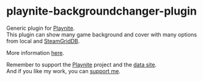 # playnite-backgroundchanger-plugin
Generic plugin for [Playnite](https://playnite.link).  
This plugin can show many game background and cover with many options from local and [SteamGridDB](https://www.steamgriddb.com). 

More information [here](https://playnite.link/forum/thread-564.html).

Remember to support the [Playnite](https://www.patreon.com/playnite) project and the [data site](https://www.patreon.com/steamgriddb).  
And if you like my work, you can [support me](https://www.paypal.me/lacro59).

